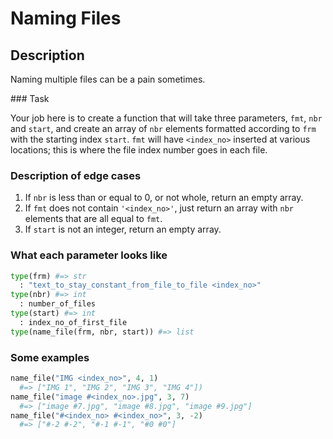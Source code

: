 # Naming Files

## Description

Naming multiple files can be a pain sometimes.

### Task

Your job here is to create a function that will take three parameters, `fmt`, `nbr` and `start`, and create an array of `nbr` elements formatted according to `frm` with the starting index `start`. `fmt` will have `<index_no>` inserted at various locations; this is where the file index number goes in each file.

### Description of edge cases

1. If `nbr` is less than or equal to 0, or not whole, return an empty array.
2. If `fmt` does not contain `'<index_no>'`, just return an array with `nbr` elements that are all equal to `fmt`.
3. If `start` is not an integer, return an empty array.

### What each parameter looks like

```python
type(frm) #=> str
  : "text_to_stay_constant_from_file_to_file <index_no>"
type(nbr) #=> int
  : number_of_files
type(start) #=> int
  : index_no_of_first_file
type(name_file(frm, nbr, start)) #=> list
```

### Some examples

```python
name_file("IMG <index_no>", 4, 1)
  #=> ["IMG 1", "IMG 2", "IMG 3", "IMG 4"])
name_file("image #<index_no>.jpg", 3, 7)
  #=> ["image #7.jpg", "image #8.jpg", "image #9.jpg"]
name_file("#<index_no> #<index_no>", 3, -2)
  #=> ["#-2 #-2", "#-1 #-1", "#0 #0"]
```
